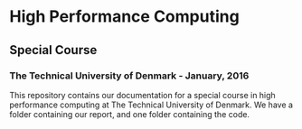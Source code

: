 # High Performance Computing
## Special Course
### The Technical University of Denmark - January, 2016

This repository contains our documentation for a special course in high performance computing at The Technical University of Denmark.
We have a folder containing our report, and one folder containing the code.
